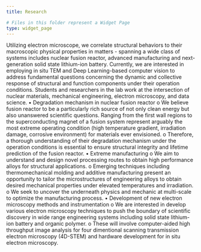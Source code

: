 ```yaml
---
title: Research

# Files in this folder represent a Widget Page
type: widget_page
---
```

Utilizing electron microscope, we correlate structural behaviors to their macroscopic physical properties in matters - spanning a wide class of systems includes nuclear fusion reactor, advanced manufacturing and next-generation solid state lithium-ion battery. 
Currently, we are interested in employing in situ TEM and Deep Learning-based computer vision to address fundamental questions concerning the dynamic and collective response of structural and function components under their operation conditions.
Students and researchers in the lab work at the intersection of nuclear materials, mechanical engineering, electron microscopy, and data science.
•	Degradation mechanism in nuclear fusion reactor
o	We believe fusion reactor to be a particularly rich source of not only clean energy but also unanswered scientific questions. Ranging from the first wall regions to the superconducting magnet of a fusion system represent arguably the most extreme operating condition (high temperature gradient, irradiation damage, corrosive environment) for materials ever envisioned.
o	Therefore, a thorough understanding of their degradation mechanism under the operation conditions is essential to ensure structural integrity and lifetime prediction of the fusion reactor.
•	Extreme manufacturing
o	We aim to understand and design novel processing routes to obtain high performance alloys for structural applications.
o	Emerging techniques including thermomechanical molding and additive manufacturing present an opportunity to tailor the microstructures of engineering alloys to obtain desired mechanical properties under elevated temperatures and irradiation.
o	We seek to uncover the underneath physics and mechanic at multi-scale to optimize the manufacturing process.
•	Development of new electron microscopy methods and instrumentation
o	We are interested in develop various electron microscopy techniques to push the boundary of scientific discovery in wide range engineering systems including solid state lithium-ion battery and organic polymer. 
o	These will involve computer-aided high throughput image analysis for four dimentional scanning transmission electron microscopy (4D-STEM) and hardware development for in situ electron microscopy.
